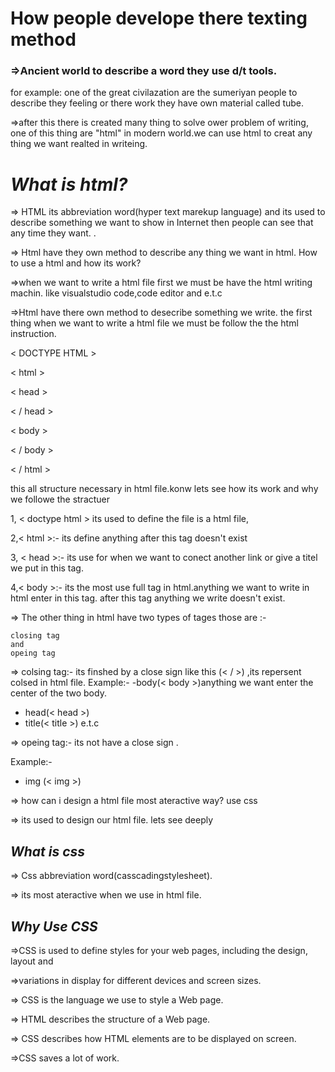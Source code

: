 
# How people develope there texting method

### =>Ancient world to describe a word they use d/t tools.

for example: one of the great civilazation are the sumeriyan people to describe they feeling or there work they have own material called tube.

=>after this there is created many thing to solve ower problem of writing, one of this thing are "html" in modern world.we can use html to creat any thing we want realted in writeing.

# *What is html?*

=> HTML its abbreviation word(hyper text marekup language) and its used to describe something we want to show in Internet then people can see that any time they want. .

=> Html have they own method to describe any thing we want in html.
How to use a html and how its work?

=>when we want to write a html file first we must be have the html writing machin. like visualstudio code,code editor and e.t.c

=>Html have there own method to desecribe something we write. the first thing when we want to write a html file we must be follow the the html instruction.

< DOCTYPE HTML >

< html >

< head >

< / head >

< body >

< / body >

< / html >

this all structure necessary in html file.konw lets see how its work and why we followe the stractuer

1, < doctype html > its used to define the file is a html file,

2,< html >:-
its define anything after this tag doesn't exist

3, < head >:-
its use for when we want to conect another link or give a titel we put in this tag.

4,< body >:-
its the most use full tag in html.anything we want to write in html enter in this tag.
after this tag anything we write doesn't exist.

=> The other thing in html have two types of tages those are :-

    closing tag
    and
    opeing tag

=> colsing tag:- its finshed by a close sign like this (< / >) ,its repersent colsed in html file.
Example:-
-body(< body >)anything we want enter the center of the two body.
- head(< head >)
- title(< title >) e.t.c

=> opeing tag:- its not have a close sign .

Example:-

- img (< img >)

=> how can i design a html file most ateractive way? use css

=> its used to design our html file. lets see deeply

## *What is css*

=> Css abbreviation word(casscadingstylesheet).

=> its most ateractive when we use in html file.

## *Why Use CSS*

=>CSS is used to define styles for your web pages, including the design, layout and

=>variations in display for different devices and screen sizes.

=> CSS is the language we use to style a Web page.

=> HTML describes the structure of a Web page.

=> CSS describes how HTML elements are to be displayed on screen.

=>CSS saves a lot of work.


